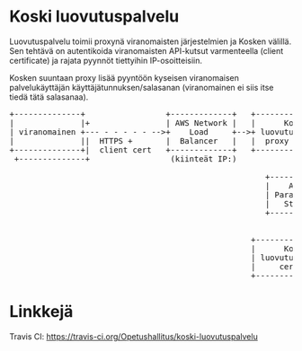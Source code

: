 # Koski luovutuspalvelu

Luovutuspalvelu toimii proxynä viranomaisten järjestelmien ja Kosken
välillä.  Sen tehtävä on autentikoida viranomaisten API-kutsut
varmenteella (client certificate) ja rajata pyynnöt tiettyihin
IP-osoitteisiin.

Kosken suuntaan proxy lisää pyyntöön kyseisen viranomaisen
palvelukäyttäjän käyttäjätunnuksen/salasanan (viranomainen ei siis
itse tiedä tätä salasanaa).

<pre>
+--------------+                 +-------------+   +-----------------+               +------------+   +------------------+
|              |+                | AWS Network |   |      Koski      |               |   Koski    |   |      Koski       |+
| viranomainen +--- - - - - - -->+    Load     +-->+ luovutuspalvelu +-- - - - - - ->+  haproxy   +---+ sovelluspalvelin ||
|              ||  HTTPS +       |  Balancer   |   |  proxy (Nginx)  |  HTTPS +      | (Cybercom) |   |    (Cybercom)    ||
+--------------+|  client cert   +-------------+   +--------+--------+  basic auth   +------------+   +------------------+|
 +--------------+                 (kiinteät IP:)            |                                          +------------------+
                                                            |
                                                      +-----+-----+
                                                      |    AWS    |   Luovutuspalvelun konfiguraatio
                                                      | Parameter |   (mm. sallitut viranomaisten varmenteet ja IP:t,
                                                      |   Store   |   palvelimen varmenne ja private key)
                                                      +-----+-----+
                                                            ^
                                                            |
                                                   +--------+--------+
                                                   |      Koski      |         +------------------+
                                                   | luovutuspalvelu +- - - -->+ Let's Encrypt CA |
                                                   |     certbot     |         +------------------+
                                                   +-----------------+
</pre>

# Linkkejä

Travis CI: https://travis-ci.org/Opetushallitus/koski-luovutuspalvelu
